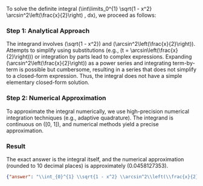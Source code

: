 
To solve the definite integral \(\int\limits_0^{1} \sqrt{1 - x^2} \arcsin^2\left(\frac{x}{2}\right) \, dx\), we proceed as follows:

### Step 1: Analytical Approach
The integrand involves \(\sqrt{1 - x^2}\) and \(\arcsin^2\left(\frac{x}{2}\right)\). Attempts to simplify using substitutions (e.g., \(t = \arcsin\left(\frac{x}{2}\right)\)) or integration by parts lead to complex expressions. Expanding \(\arcsin^2\left(\frac{x}{2}\right)\) as a power series and integrating term-by-term is possible but cumbersome, resulting in a series that does not simplify to a closed-form expression. Thus, the integral does not have a simple elementary closed-form solution.

### Step 2: Numerical Approximation
To approximate the integral numerically, we use high-precision numerical integration techniques (e.g., adaptive quadrature). The integrand is continuous on \([0, 1]\), and numerical methods yield a precise approximation.

### Result
The exact answer is the integral itself, and the numerical approximation (rounded to 10 decimal places) is approximately \(0.0458127353\).

```json
{"answer": "\\int_{0}^{1} \\sqrt{1 - x^2} \\arcsin^2\\left(\\frac{x}{2}\\right) \\, dx", "numerical_answer": "0.0458127353"}
```
